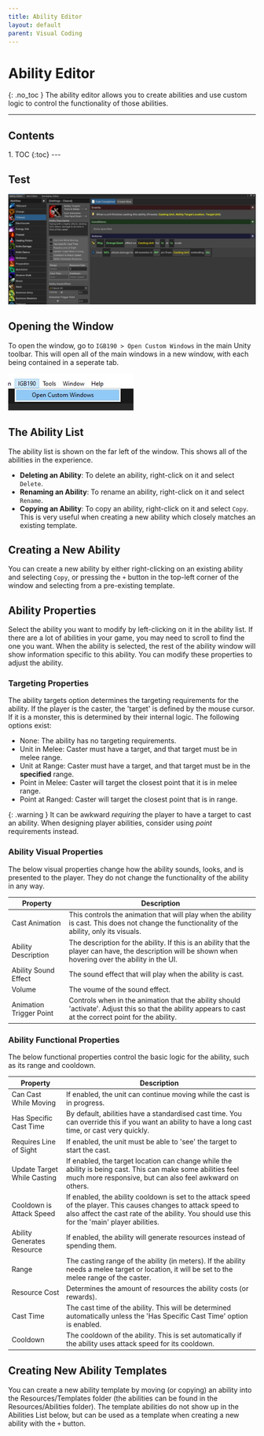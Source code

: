 ```yaml
---
title: Ability Editor
layout: default
parent: Visual Coding
---
```


# Ability Editor
{: .no_toc }
The ability editor allows you to create abilities and use custom logic to control the functionality of those abilities.

---
<h2 class="text-delta">Contents</h2>
1. TOC
{:toc}
---

## Test
![Image of the Ability Editor](../assets/ability-editor.jpg)

## Opening the Window
To open the window, go to `IGB190 > Open Custom Windows` in the main Unity toolbar. This will open all of the main windows
in a new window, with each being contained in a seperate tab.

![Image of the Ability Editor](../assets/open-custom-windows.jpg)

## The Ability List
The ability list is shown on the far left of the window. This shows all of the abilities in the experience.

- **Deleting an Ability**: To delete an ability, right-click on it and select `Delete`.
- **Renaming an Ability**: To rename an ability, right-click on it and select `Rename`.
- **Copying an Ability**: To copy an ability, right-click on it and select `Copy`. This is very useful when creating a new ability which closely matches an existing template.


## Creating a New Ability
You can create a new ability by either right-clicking on an existing ability and selecting `Copy`, or pressing the `+` button in the top-left corner of the window and selecting from a pre-existing template.



## Ability Properties
Select the ability you want to modify by left-clicking on it in the ability list. If there are a lot of abilities in your game, you may need to scroll to find the one you want. When the ability is selected, the rest of the ability window will show information specific to this ability. You can modify these properties to adjust the ability.

### Targeting Properties
The ability targets option determines the targeting requirements for the ability. If the player is the caster, the 'target' is defined by the mouse cursor. If it is a monster, this is determined by their internal logic. The following options exist:

  - None: The ability has no targeting requirements.
  - Unit in Melee: Caster must have a target, and that target must be in melee range.
  - Unit at Range: Caster must have a target, and that target must be in the **specified** range.
  - Point in Melee: Caster will target the closest point that it is in melee range.
  - Point at Ranged: Caster will target the closest point that is in range.

{: .warning }
It can be awkward *requiring* the player to have a target to cast an ability. When designing player abilities, consider using *point* requirements instead.

### Ability Visual Properties
The below visual properties change how the ability sounds, looks, and is presented to the player. They do not change the functionality of the ability in any way.

|Property|Description |
|--------|----------- |
| Cast Animation | This controls the animation that will play when the ability is cast. This does not change the functionality of the ability, only its visuals. | 
| Ability Description | The description for the ability. If this is an ability that the player can have, the description will be shown when hovering over the ability in the UI. |
| Ability Sound Effect | The sound effect that will play when the ability is cast. | 
| Volume | The voume of the sound effect. |
| Animation Trigger Point | Controls when in the animation that the ability should 'activate'. Adjust this so that the ability appears to cast at the correct point for the ability. |

### Ability Functional Properties
The below functional properties control the basic logic for the ability, such as its range and cooldown.

|Property|Description                           |
|--------|-----------                           |
| Can Cast While Moving | If enabled, the unit can continue moving while the cast is in progress. |
| Has Specific Cast Time | By default, abilities have a standardised cast time. You can override this if you want an ability to have a long cast time, or cast very quickly. |
| Requires Line of Sight | If enabled, the unit must be able to 'see' the target to start the cast. |
| Update Target While Casting | If enabled, the target location can change while the ability is being cast. This can make some abilities feel much more responsive, but can also feel awkward on others. |
| Cooldown is Attack Speed | If enabled, the ability cooldown is set to the attack speed of the player. This causes changes to attack speed to also affect the cast rate of the ability. You should use this for the 'main' player abilities. |
| Ability Generates Resource | If enabled, the ability will generate resources instead of spending them. |
| Range | The casting range of the ability (in meters). If the ability needs a melee target or location, it will be set to the melee range of the caster. |
| Resource Cost | Determines the amount of resources the ability costs (or rewards). |
| Cast Time | The cast time of the ability. This will be determined automatically unless the 'Has Specific Cast Time' option is enabled. |
| Cooldown | The cooldown of the ability. This is set automatically if the ability uses attack speed for its cooldown. |

## Creating New Ability Templates
You can create a new ability template by moving (or copying) an ability into the Resources/Templates folder (the abilities can be found in the Resources/Abilities folder). The template abilities do not show up in the Abilities List below, but can be used as a template when creating a new ability with the `+` button.
